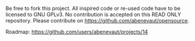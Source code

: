 Be free to fork this project.
All inspired code or re-used code have to be licensed to GNU GPLv3.
No contribution is accepted on this READ ONLY repository. Please contribute on https://github.com/abenevaut/opensource.

Roadmap: https://github.com/users/abenevaut/projects/14
